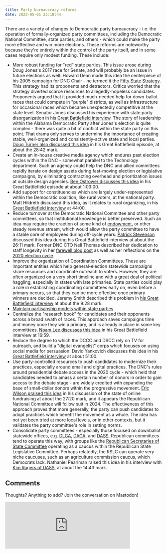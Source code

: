 ```yaml
---
title: Party bureaucracy reforms
date: 2023-05-01 23:18:44
---
```


There are a variety of changes to Democratic party bureaucracy - i.e. the operation of formally-organized party committees, including the Democratic National Committee, state parties, and others - which could make the party more effective and win more elections. These reforms are noteworthy because they're entirely within the control of the party itself, and in some cases require only modest funding. These include:

* More robust funding for "red" state parties. This issue arose during Doug Jones's 2017 race for Senate, and will probably be an issue in future elections as well. Howard Dean made this idea the centerpiece of his 2005 campaign for DNC Chair - he termed it the [Fifty State Strategy](https://democrats.org/the-50-state-strategy/). This strategy had its proponents and detractors. Critics worried that the strategy diverted scarce resources to allegedly-hopeless candidates. Proponents argued that it provided much-needed help for down-ballot races that could compete in "purple" districts, as well as infrastructure for occasional races which became unexpectedly competitive at the state level. Senator Jones discussed his experience with state party disorganization in his [Great Battlefield interview](https://www.resistancedashboard.com/node/1141). The story of leadership within the Alabama Democratic Party after Jones's election is quite complex - there was quite a bit of conflict within the state party on this point. That drama only serves to undermine the importance of creating stable, well-organized and consistently-active state and local parties. [Doug Turner also discussed this idea](https://www.resistancedashboard.com/node/1149) in his Great Battlefield episode, at about the 28:42 mark.
* Create an in-house creative media agency which endures past election cycles within the DNC - somewhat parallel to the Technology department. Such an agency could help the DNC and allied committees rapidly iterate on design assets during fast-moving election or legislative campaigns, by eliminating contracting overhead and prioritization issues at outside design agencies. [Ben Ostrower discusses this idea](https://www.resistancedashboard.com/node/1014) in his Great Battlefield episode at about 1:03:00.
* Add support for constituencies which are largely under-represented within the Democratic coalition, like rural voters, at the national party. Matt Hildreth discussed this idea, as it relates to rural organizing, in his [Great Battlefield interview](https://www.resistancedashboard.com/node/979) at 44:00.
* Reduce turnover at the Democratic National Committee and other party committees, so that institutional knowledge is better preserved. Such an idea may require the craetion of some kind of [endowment](https://codehopelabs.com/ideas/infrastructure-endowment.html), or other steady revenue stream, which would allow the party committee to have a stable core of employees during off-cycle years. [Patrick Stevenson](https://www.resistancedashboard.com/node/582) discussed this idea during his Great Battlefield interview at about the 26:11 mark. Former DNC CTO Nell Thomas described her dedication to staff longevity in her [farewell blog post](https://medium.com/democratictech/reflecting-on-dnc-tech-in-2022-597287f10d67) as well as her reflections on the [2020 election cycle](https://medium.com/democratictech/breaking-the-boom-and-bust-cycle-955643e48949). 
* Improve the organization of Coordination Committees. These are important entities which help general-election statewide campaigns share resources and coordinate outreach to voters. However, they are often organized on a very short timeline and with a great deal of political haggling, especially in states with late primaries. State parties could play a role in establishing coordinating committees early on, even before a primary occurs, so that they can be more effective once primary winners are decided. Jeremy Smith described this problem in [his Great Battlefield interview](https://www.resistancedashboard.com/node/805) at about the 9:28 mark.
* [Maintain partisanship models within state parties](https://codehopelabs.com/ideas/state-party-partisanship-model.html)
* Centralize the "research book" for candidates and their opponents across a broad swath of races. This approach saves campaigns time and money once they win a primary, and is already in place in some key committees. [Noam Lee discusses this idea](https://www.resistancedashboard.com/node/1128) in his Great Battlefield interview at 16:59.
* Reduce the degree to which the DCCC and DSCC rely on TV for outreach, and build a "digital evangelist" corps which focuses on using social media for persuasion. David Yankovich discusses this idea in his [Great Battlefield interview](https://www.resistancedashboard.com/node/1109) at about 51:00.
* Use party-controlled resources to push candidates to modernize their practices, especially around email and digital practices. The DNC's rules around presidential debate access in the 2020 cycle - which held that candidates needed to amass a certain number of donors in order to gain access to the debate stage - are widely credited with expanding the base of small-dollar donors within the progressive movement. [Eric Wilson praised this idea](https://podcast.startupcaucus.com/1833138/11825937-conversation-the-state-of-online-campaign-fundraising) in his discussion of the state of online fundraising at about the 27:20 mark, and it appears the Republican National Committee will follow suit in 2024. The effectiveness of this approach proves that more generally, the party can push candidates to adopt practices which benefit the movement as a whole. The idea has not yet been tried at more local levels, or in other contexts, but it validates the party committee's role in setting norms.
* Consolidate party committees - especially those focused on downballot statewide offices, e.g. [DLGA](https://demlgs.org/), [DAGA](https://dems.ag/), and [DASS](https://demsofstate.org/). Republican committees tend to operate this way, with groups like the [Republican Secretaries of State Committee](https://www.rslc.gop/what-we-do/secretaries-of-state) operating as a caucus within the Republican State Legislative Committee. Perhaps relatedly, the RSLC can operate very niche caucuses, such as an agriculture commission caucus, which Democrats lack. Nathaniel Pearlman raised this idea in his interview with [Kim Rogers of DASS](https://www.resistancedashboard.com/node/908), at about the 14:43 mark.

## Comments

Thoughts? Anything to add? Join the conversation on Mastodon!

<iframe src="https://mstdn.party/@shaisachs/110027275526290619/embed" class="mastodon-embed" style="max-width: 100%; border: 0" width="400" allowfullscreen="allowfullscreen"></iframe><script src="https://mstdn.party/embed.js" async="async"></script>